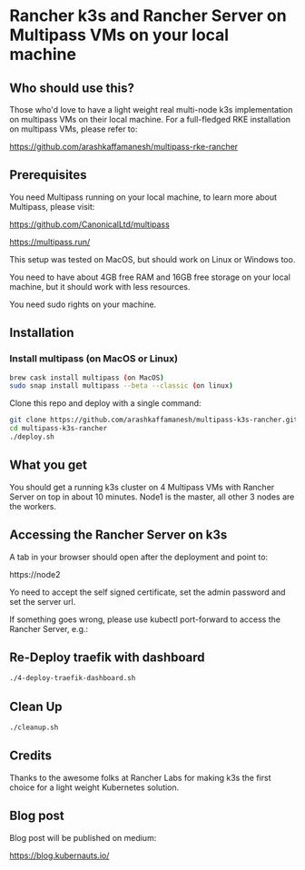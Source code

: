 # Rancher k3s and Rancher Server on Multipass VMs on your local machine

## Who should use this?

Those who'd love to have a light weight real multi-node k3s implementation on multipass VMs on their local machine. For a full-fledged RKE installation on multipass VMs, please refer to:

https://github.com/arashkaffamanesh/multipass-rke-rancher

## Prerequisites

You need Multipass running on your local machine, to learn more about Multipass, please visit:

https://github.com/CanonicalLtd/multipass

https://multipass.run/

This setup was tested on MacOS, but should work on Linux or Windows too.

You need to have about 4GB free RAM and 16GB free storage on your local machine, but it should work with less resources.

You need sudo rights on your machine.

## Installation

### Install multipass (on MacOS or Linux)

```bash
brew cask install multipass (on MacOS)
sudo snap install multipass --beta --classic (on linux)
```

Clone this repo and deploy with a single command:

```bash
git clone https://github.com/arashkaffamanesh/multipass-k3s-rancher.git
cd multipass-k3s-rancher
./deploy.sh
```

## What you get

You should get a running k3s cluster on 4 Multipass VMs with Rancher Server on top in about 10 minutes. Node1 is the master, all other 3 nodes are the workers.

## Accessing the Rancher Server on k3s

A tab in your browser should open after the deployment and point to:

https://node2

Yo need to accept the self signed certificate, set the admin password and set the server url.

If something goes wrong, please use kubectl port-forward to access the Rancher Server, e.g.:

## Re-Deploy traefik with dashboard

```bash
./4-deploy-traefik-dashboard.sh
```

## Clean Up

```bash
./cleanup.sh
```

## Credits

Thanks to the awesome folks at Rancher Labs for making k3s the first choice for a light weight Kubernetes solution.

## Blog post

Blog post will be published on medium:

https://blog.kubernauts.io/


